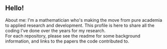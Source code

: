 ## Hello!

About me: I'm a mathematician who's making the move from pure academia to applied research and development.  This profile is here to share all the coding I've done over the years for my research.  
For each repository, please see the readme for some background information, and links to the papers the code contributed to.
<!--
**Jessecl7/Jessecl7** is a ✨ _special_ ✨ repository because its `README.md` (this file) appears on your GitHub profile.

Here are some ideas to get you started:

- 🔭 I’m currently working on ...
- 🌱 I’m currently learning ...
- 👯 I’m looking to collaborate on ...
- 🤔 I’m looking for help with ...
- 💬 Ask me about ...
- 📫 How to reach me: ...
- 😄 Pronouns: ...
- ⚡ Fun fact: ...
-->
